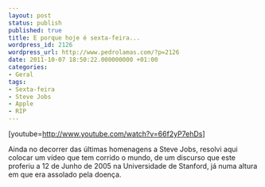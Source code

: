 ```yaml
---
layout: post
status: publish
published: true
title: E porque hoje é sexta-feira...
wordpress_id: 2126
wordpress_url: http://www.pedrolamas.com/?p=2126
date: 2011-10-07 18:50:22.000000000 +01:00
categories:
- Geral
tags:
- Sexta-feira
- Steve Jobs
- Apple
- RIP
---
```

[youtube=http://www.youtube.com/watch?v=66f2yP7ehDs]

Ainda no decorrer das últimas homenagens a Steve Jobs, resolvi aqui colocar um vídeo que tem corrido o mundo, de um discurso que este proferiu a 12 de Junho de 2005 na Universidade de Stanford, já numa altura em que era assolado pela doença.
